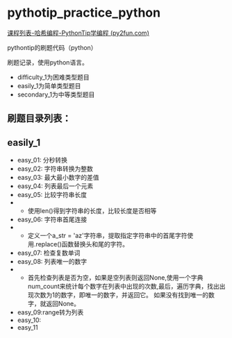 # pythotip_practice_python

[课程列表-哈希编程-PythonTip学编程 (py2fun.com)](https://edu.py2fun.com/learn#/course/list)

pythontip的刷题代码（python）

刷题记录，使用python语言。

- difficulty_1为困难类型题目
- easily_1为简单类型题目
- secondary_1为中等类型题目

## 刷题目录列表：
## easily_1

- easy_01: 分秒转换
- easy_02: 字符串转换为整数
- easy_03: 最大最小数字的差值
- easy_04: 列表最后一个元素
- easy_05: 比较字符串长度
- - 使用len()得到字符串的长度，比较长度是否相等
- easy_06: 字符串首尾连接
- - 定义一个a_str = 'az'字符串，提取指定字符串中的首尾字符使用.replace()函数替换头和尾的字符。
- easy_07: 检查复数单词
- easy_08: 列表唯一的数字
- - 首先检查列表是否为空，如果是空列表则返回None,使用一个字典num_count来统计每个数字在列表中出现的次数,最后，遍历字典，找出出现次数为1的数字，即唯一的数字，并返回它。 如果没有找到唯一的数字，就返回None。
- easy_09:range转为列表
- easy_10:
- easy_11